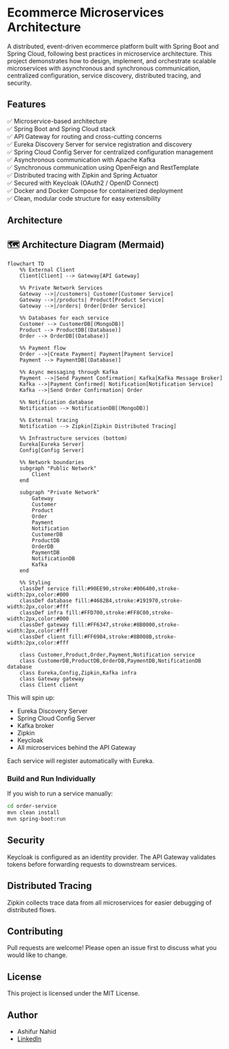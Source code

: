 
# Ecommerce Microservices Architecture

A distributed, event-driven ecommerce platform built with Spring Boot and Spring Cloud, following best practices in microservice architecture. This project demonstrates how to design, implement, and orchestrate scalable microservices with asynchronous and synchronous communication, centralized configuration, service discovery, distributed tracing, and security.

## Features

✅ Microservice-based architecture  
✅ Spring Boot and Spring Cloud stack  
✅ API Gateway for routing and cross-cutting concerns  
✅ Eureka Discovery Server for service registration and discovery  
✅ Spring Cloud Config Server for centralized configuration management  
✅ Asynchronous communication with Apache Kafka  
✅ Synchronous communication using OpenFeign and RestTemplate  
✅ Distributed tracing with Zipkin and Spring Actuator  
✅ Secured with Keycloak (OAuth2 / OpenID Connect)  
✅ Docker and Docker Compose for containerized deployment  
✅ Clean, modular code structure for easy extensibility

## Architecture

## 🗺️ Architecture Diagram (Mermaid)

```mermaid
flowchart TD
    %% External Client
    Client[Client] --> Gateway[API Gateway]
    
    %% Private Network Services
    Gateway -->|/customers| Customer[Customer Service]
    Gateway -->|/products| Product[Product Service] 
    Gateway -->|/orders| Order[Order Service]
    
    %% Databases for each service
    Customer --> CustomerDB[(MongoDB)]
    Product --> ProductDB[(Database)]
    Order --> OrderDB[(Database)]
    
    %% Payment flow
    Order -->|Create Payment| Payment[Payment Service]
    Payment --> PaymentDB[(Database)]
    
    %% Async messaging through Kafka
    Payment -->|Send Payment Confirmation| Kafka[Kafka Message Broker]
    Kafka -->|Payment Confirmed| Notification[Notification Service]
    Kafka -->|Send Order Confirmation| Order
    
    %% Notification database
    Notification --> NotificationDB[(MongoDB)]
    
    %% External tracing
    Notification --> Zipkin[Zipkin Distributed Tracing]
    
    %% Infrastructure services (bottom)
    Eureka[Eureka Server]
    Config[Config Server]
    
    %% Network boundaries
    subgraph "Public Network"
        Client
    end
    
    subgraph "Private Network"
        Gateway
        Customer
        Product
        Order
        Payment
        Notification
        CustomerDB
        ProductDB
        OrderDB
        PaymentDB
        NotificationDB
        Kafka
    end
    
    %% Styling
    classDef service fill:#90EE90,stroke:#006400,stroke-width:2px,color:#000
    classDef database fill:#4682B4,stroke:#191970,stroke-width:2px,color:#fff
    classDef infra fill:#FFD700,stroke:#FF8C00,stroke-width:2px,color:#000
    classDef gateway fill:#FF6347,stroke:#8B0000,stroke-width:2px,color:#fff
    classDef client fill:#FF69B4,stroke:#8B008B,stroke-width:2px,color:#fff
    
    class Customer,Product,Order,Payment,Notification service
    class CustomerDB,ProductDB,OrderDB,PaymentDB,NotificationDB database
    class Eureka,Config,Zipkin,Kafka infra
    class Gateway gateway
    class Client client

```

This will spin up:

* Eureka Discovery Server
* Spring Cloud Config Server
* Kafka broker
* Zipkin
* Keycloak
* All microservices behind the API Gateway

Each service will register automatically with Eureka.


### Build and Run Individually

If you wish to run a service manually:

```bash
cd order-service
mvn clean install
mvn spring-boot:run
```

## Security

Keycloak is configured as an identity provider.
The API Gateway validates tokens before forwarding requests to downstream services.

## Distributed Tracing

Zipkin collects trace data from all microservices for easier debugging of distributed flows.

## Contributing

Pull requests are welcome! Please open an issue first to discuss what you would like to change.

## License

This project is licensed under the MIT License.

## Author

* Ashifur Nahid
* [LinkedIn](https://www.linkedin.com/in/ashifurnahid/)

